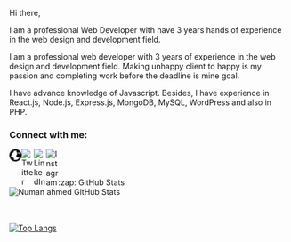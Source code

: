 Hi there,
<br />

I am a professional Web Developer with have 3 years hands of experience in the web design and development field.

I am a professional web developer with 3 years of experience in the web design and development field. Making unhappy client to happy is my passion and completing work before the deadline is mine goal.

I have advance knowledge of Javascript. Besides, I have experience in React.js, Node.js, Express.js, MongoDB, MySQL, WordPress and also in PHP.

### Connect with me:

[<img align="left" alt="Numan's" width="22px" src="https://raw.githubusercontent.com/iconic/open-iconic/master/svg/globe.svg" />][website]
[<img align="left" alt=" Twitter" width="22px" src="https://cdn.jsdelivr.net/npm/simple-icons@v3/icons/twitter.svg" />][twitter]
[<img align="left" alt="LinkedIn" width="22px" src="https://cdn.jsdelivr.net/npm/simple-icons@v3/icons/linkedin.svg" />][linkedin]
[<img align="left" alt="Instagram" width="22px" src="https://cdn.jsdelivr.net/npm/simple-icons@v3/icons/instagram.svg" />][instagram]

<br />
<br />
<br />

<summary>:zap: GitHub Stats</summary>
<img align="left" alt="Numan ahmed GitHub Stats" src="https://github-readme-stats.codestackr.vercel.app/api?username=numanahmed1&show_icons=true&hide_border=true" />

<br />
<br />
<br />

[![Top Langs](https://github-readme-stats.vercel.app/api/top-langs/?username=numanahmed1&layout=compact)](https://github.com/numanahmed1/github-readme-stats)


[website]: https://numan-ahmed.web.app/
[twitter]: https://twitter.com/numanahmed0
[youtube]: https://youtube.com/codeSTACKr
[instagram]: https://www.instagram.com/numan_sabith/
[linkedin]: https://www.linkedin.com/in/numanahmed1/
